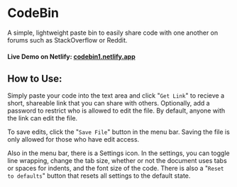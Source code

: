 # CodeBin

A simple, lightweight paste bin to easily share code with one another on forums such as StackOverflow or Reddit.

#### Live Demo on Netlify: [codebin1.netlify.app](https://codebin1.netlify.app)

## How to Use:

Simply paste your code into the text area and click "`Get Link`" to recieve a short, shareable link that you can share with others.
Optionally, add a password to restrict who is allowed to edit the file. By default, anyone with the link can edit the file.

To save edits, click the "`Save File`" button in the menu bar. Saving the file is only allowed for those who have edit access.

Also in the menu bar, there is a Settings icon. In the settings, you can toggle line wrapping, change the tab size, whether or not the document uses tabs or spaces for indents, and the font size of the code. There is also a "`Reset to defaults`" button that resets all settings to the default state.
